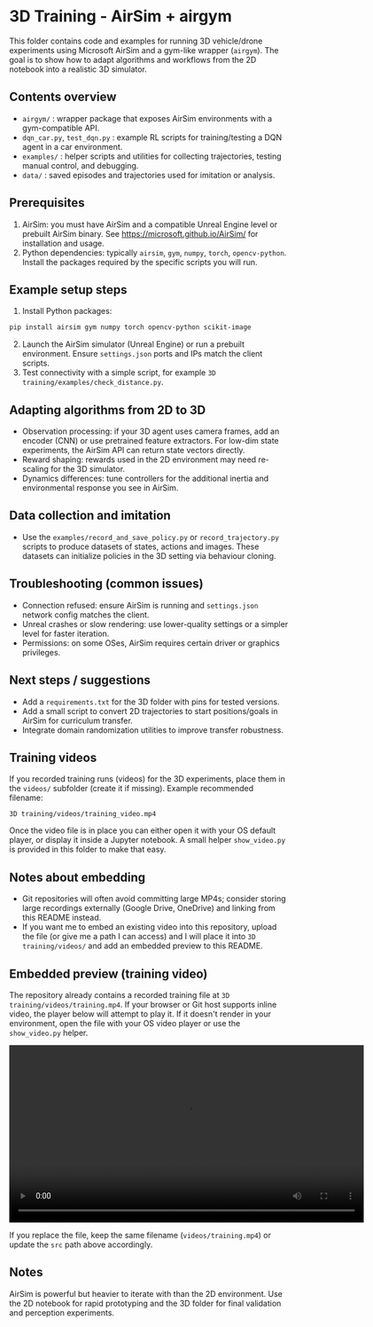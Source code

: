 # 3D Training - AirSim + airgym

This folder contains code and examples for running 3D vehicle/drone experiments using Microsoft AirSim and a gym-like wrapper (`airgym`). The goal is to show how to adapt algorithms and workflows from the 2D notebook into a realistic 3D simulator.

Contents overview
-----------------
- `airgym/` : wrapper package that exposes AirSim environments with a gym-compatible API.
- `dqn_car.py`, `test_dqn.py` : example RL scripts for training/testing a DQN agent in a car environment.
- `examples/` : helper scripts and utilities for collecting trajectories, testing manual control, and debugging.
- `data/` : saved episodes and trajectories used for imitation or analysis.

Prerequisites
-------------
1. AirSim: you must have AirSim and a compatible Unreal Engine level or prebuilt AirSim binary. See https://microsoft.github.io/AirSim/ for installation and usage.
2. Python dependencies: typically `airsim`, `gym`, `numpy`, `torch`, `opencv-python`. Install the packages required by the specific scripts you will run.

Example setup steps
-------------------
1. Install Python packages:

```bash
pip install airsim gym numpy torch opencv-python scikit-image
```

2. Launch the AirSim simulator (Unreal Engine) or run a prebuilt environment. Ensure `settings.json` ports and IPs match the client scripts.
3. Test connectivity with a simple script, for example `3D training/examples/check_distance.py`.

Adapting algorithms from 2D to 3D
--------------------------------
- Observation processing: if your 3D agent uses camera frames, add an encoder (CNN) or use pretrained feature extractors. For low-dim state experiments, the AirSim API can return state vectors directly.
- Reward shaping: rewards used in the 2D environment may need re-scaling for the 3D simulator.
- Dynamics differences: tune controllers for the additional inertia and environmental response you see in AirSim.

Data collection and imitation
----------------------------
- Use the `examples/record_and_save_policy.py` or `record_trajectory.py` scripts to produce datasets of states, actions and images. These datasets can initialize policies in the 3D setting via behaviour cloning.

Troubleshooting (common issues)
-------------------------------
- Connection refused: ensure AirSim is running and `settings.json` network config matches the client.
- Unreal crashes or slow rendering: use lower-quality settings or a simpler level for faster iteration.
- Permissions: on some OSes, AirSim requires certain driver or graphics privileges.

Next steps / suggestions
------------------------
- Add a `requirements.txt` for the 3D folder with pins for tested versions.
- Add a small script to convert 2D trajectories to start positions/goals in AirSim for curriculum transfer.
- Integrate domain randomization utilities to improve transfer robustness.

Training videos
---------------
If you recorded training runs (videos) for the 3D experiments, place them in the `videos/` subfolder (create it if missing). Example recommended filename:

```
3D training/videos/training_video.mp4
```

Once the video file is in place you can either open it with your OS default player, or display it inside a Jupyter notebook. A small helper `show_video.py` is provided in this folder to make that easy.

Notes about embedding
---------------------
- Git repositories will often avoid committing large MP4s; consider storing large recordings externally (Google Drive, OneDrive) and linking from this README instead.
- If you want me to embed an existing video into this repository, upload the file (or give me a path I can access) and I will place it into `3D training/videos/` and add an embedded preview to this README.

Embedded preview (training video)
---------------------------------
The repository already contains a recorded training file at `3D training/videos/training.mp4`.
If your browser or Git host supports inline video, the player below will attempt to play it. If it doesn't render in your environment, open the file with your OS video player or use the `show_video.py` helper.

<video controls width="640">
	<source src="videos/training.mp4" type="video/mp4">
	Your browser does not support the video tag. Open `3D training/videos/training.mp4` with a media player to view the recording.
</video>

If you replace the file, keep the same filename (`videos/training.mp4`) or update the `src` path above accordingly.

Notes
-----
AirSim is powerful but heavier to iterate with than the 2D environment. Use the 2D notebook for rapid prototyping and the 3D folder for final validation and perception experiments.
